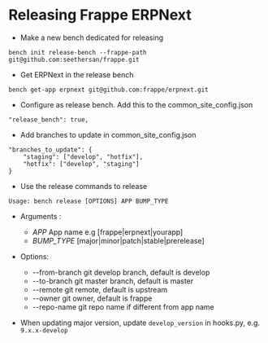 # Releasing Frappe ERPNext

* Make a new bench dedicated for releasing
```
bench init release-bench --frappe-path git@github.com:seethersan/frappe.git
```

* Get ERPNext in the release bench
```
bench get-app erpnext git@github.com:frappe/erpnext.git
```

* Configure as release bench. Add this to the common_site_config.json
```
"release_bench": true,
```

* Add branches to update in common_site_config.json
```
"branches_to_update": {
    "staging": ["develop", "hotfix"],
    "hotfix": ["develop", "staging"]
}
```

* Use the release commands to release
```
Usage: bench release [OPTIONS] APP BUMP_TYPE
```

* Arguments :
  * _APP_ App name e.g [frappe|erpnext|yourapp]
  * _BUMP_TYPE_ [major|minor|patch|stable|prerelease]
* Options:
  * --from-branch git develop branch, default is develop
  * --to-branch git master branch, default is master
  * --remote git remote, default is upstream
  * --owner git owner, default is frappe
  * --repo-name git repo name if different from app name
  
* When updating major version, update `develop_version` in hooks.py, e.g. `9.x.x-develop`
